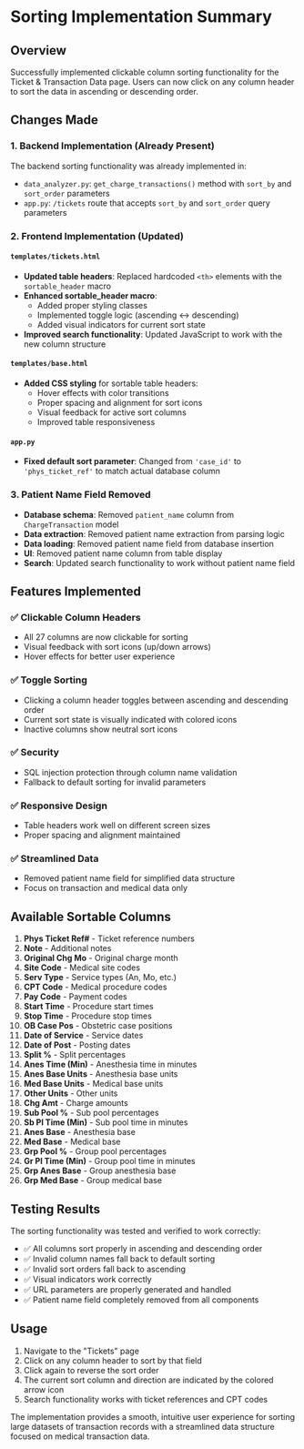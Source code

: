 # Sorting Implementation Summary

## Overview
Successfully implemented clickable column sorting functionality for the Ticket & Transaction Data page. Users can now click on any column header to sort the data in ascending or descending order.

## Changes Made

### 1. Backend Implementation (Already Present)
The backend sorting functionality was already implemented in:
- `data_analyzer.py`: `get_charge_transactions()` method with `sort_by` and `sort_order` parameters
- `app.py`: `/tickets` route that accepts `sort_by` and `sort_order` query parameters

### 2. Frontend Implementation (Updated)

#### `templates/tickets.html`
- **Updated table headers**: Replaced hardcoded `<th>` elements with the `sortable_header` macro
- **Enhanced sortable_header macro**: 
  - Added proper styling classes
  - Implemented toggle logic (ascending ↔ descending)
  - Added visual indicators for current sort state
- **Improved search functionality**: Updated JavaScript to work with the new column structure

#### `templates/base.html`
- **Added CSS styling** for sortable table headers:
  - Hover effects with color transitions
  - Proper spacing and alignment for sort icons
  - Visual feedback for active sort columns
  - Improved table responsiveness

#### `app.py`
- **Fixed default sort parameter**: Changed from `'case_id'` to `'phys_ticket_ref'` to match actual database column

### 3. Patient Name Field Removed
- **Database schema**: Removed `patient_name` column from `ChargeTransaction` model
- **Data extraction**: Removed patient name extraction from parsing logic
- **Data loading**: Removed patient name field from database insertion
- **UI**: Removed patient name column from table display
- **Search**: Updated search functionality to work without patient name field

## Features Implemented

### ✅ Clickable Column Headers
- All 27 columns are now clickable for sorting
- Visual feedback with sort icons (up/down arrows)
- Hover effects for better user experience

### ✅ Toggle Sorting
- Clicking a column header toggles between ascending and descending order
- Current sort state is visually indicated with colored icons
- Inactive columns show neutral sort icons

### ✅ Security
- SQL injection protection through column name validation
- Fallback to default sorting for invalid parameters

### ✅ Responsive Design
- Table headers work well on different screen sizes
- Proper spacing and alignment maintained

### ✅ Streamlined Data
- Removed patient name field for simplified data structure
- Focus on transaction and medical data only

## Available Sortable Columns

1. **Phys Ticket Ref#** - Ticket reference numbers
2. **Note** - Additional notes
3. **Original Chg Mo** - Original charge month
4. **Site Code** - Medical site codes
5. **Serv Type** - Service types (An, Mo, etc.)
6. **CPT Code** - Medical procedure codes
7. **Pay Code** - Payment codes
8. **Start Time** - Procedure start times
9. **Stop Time** - Procedure stop times
10. **OB Case Pos** - Obstetric case positions
11. **Date of Service** - Service dates
12. **Date of Post** - Posting dates
13. **Split %** - Split percentages
14. **Anes Time (Min)** - Anesthesia time in minutes
15. **Anes Base Units** - Anesthesia base units
16. **Med Base Units** - Medical base units
17. **Other Units** - Other units
18. **Chg Amt** - Charge amounts
19. **Sub Pool %** - Sub pool percentages
20. **Sb Pl Time (Min)** - Sub pool time in minutes
21. **Anes Base** - Anesthesia base
22. **Med Base** - Medical base
23. **Grp Pool %** - Group pool percentages
24. **Gr Pl Time (Min)** - Group pool time in minutes
25. **Grp Anes Base** - Group anesthesia base
26. **Grp Med Base** - Group medical base

## Testing Results

The sorting functionality was tested and verified to work correctly:
- ✅ All columns sort properly in ascending and descending order
- ✅ Invalid column names fall back to default sorting
- ✅ Invalid sort orders fall back to ascending
- ✅ Visual indicators work correctly
- ✅ URL parameters are properly generated and handled
- ✅ Patient name field completely removed from all components

## Usage

1. Navigate to the "Tickets" page
2. Click on any column header to sort by that field
3. Click again to reverse the sort order
4. The current sort column and direction are indicated by the colored arrow icon
5. Search functionality works with ticket references and CPT codes

The implementation provides a smooth, intuitive user experience for sorting large datasets of transaction records with a streamlined data structure focused on medical transaction data. 